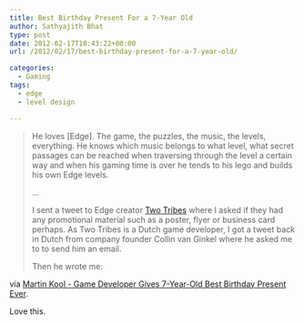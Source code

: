 ```yaml
---
title: Best Birthday Present For a 7-Year Old
author: Sathyajith Bhat
type: post
date: 2012-02-17T10:43:22+00:00
url: /2012/02/17/best-birthday-present-for-a-7-year-old/

categories:
  - Gaming
tags:
  - edge
  - level design

---
```

> He loves [Edge]. The game, the puzzles, the music, the levels, everything. He knows which music belongs to what level, what secret passages can be reached when traversing through the level a certain way and when his gaming time is over he tends to his lego and builds his own Edge levels.
> 
> &#8230;
> 
> I sent a tweet to Edge creator <a href="https://twitter.com/twotribesgames" target="_blank">Two Tribes</a> where I asked if they had any promotional material such as a poster, flyer or business card perhaps. As Two Tribes is a Dutch game developer, I got a tweet back in Dutch from company founder Collin van Ginkel where he asked me to to send him an email.
> 
> Then he wrote me:

via [Martin Kool - Game Developer Gives 7-Year-Old Best Birthday Present Ever][1].

Love this.

 [1]: https://martinkool.com/post/17611582440/game-developer-gives-7yr-old-best-birthday-present-ever